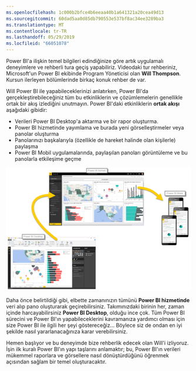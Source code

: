 ```yaml
---
ms.openlocfilehash: 1c000b2bfce4b6eeaa40b1a641321a20cea49d13
ms.sourcegitcommit: 60dad5aa0d85db790553e537bf8ac34ee3289ba3
ms.translationtype: MT
ms.contentlocale: tr-TR
ms.lasthandoff: 05/29/2019
ms.locfileid: "66051078"
---
```

Power BI'a ilişkin temel bilgileri edindiğinize göre artık uygulamalı deneyimlere ve rehberli tura geçiş yapabiliriz. Videodaki tur rehberiniz, Microsoft'un Power BI ekibinde Program Yöneticisi olan **Will Thompson**. Kursun ilerleyen bölümlerinde birkaç konuk rehber de var.

Will Power BI ile yapabileceklerinizi anlatırken, Power BI'da gerçekleştirebileceğiniz tüm bu etkinliklerin ve çözümlemelerin genellikle ortak bir akış izlediğini unutmayın. Power BI'daki etkinliklerin **ortak akışı** aşağıdaki gibidir:

* Verileri Power BI Desktop'a aktarma ve bir rapor oluşturma.
* Power BI hizmetinde yayımlama ve burada yeni görselleştirmeler veya panolar oluşturma
* Panolarınızı başkalarıyla (özellikle de hareket halinde olan kişilerle) paylaşma
* Power BI Mobil uygulamalarında, paylaşılan panoları görüntüleme ve bu panolarla etkileşime geçme

![](media/0-1-intro-using-power-bi/c0a1_1.png)

Daha önce belirtildiği gibi, elbette zamanınızın tümünü **Power BI hizmetinde** veri alıp pano oluşturarak geçirebilirsiniz. Takımınızdaki birinin her, zaman içinde harcayabilirsiniz **Power BI Desktop**, olduğu ince çok. Tüm Power BI sürecini ve Power BI'ın yapabileceklerini kavramanıza yardımcı olması için size Power BI ile ilgili her şeyi göstereceğiz… Böylece siz de ondan en iyi şekilde nasıl yararlanacağınıza karar verebilirsiniz.

Hemen başlıyor ve bu deneyimde bize rehberlik edecek olan Will'i izliyoruz. İşin ilk kuralı Power BI'ın yapı taşlarını anlamaktır; bu, Power BI'ın verileri mükemmel raporlara ve görsellere nasıl dönüştürdüğünü öğrenmek açısından sağlam bir temel oluşturacaktır.

